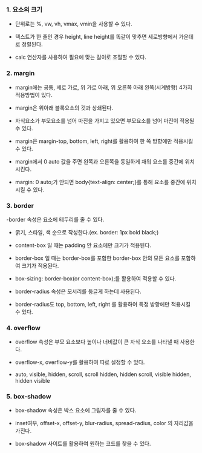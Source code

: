 ### 1. 요소의 크기

- 단위로는 %, vw, vh, vmax, vmin을 사용할 수 있다.
 
- 텍스트가 한 줄인 경우 height, line height를 똑같이 맞추면 세로방향에서 가운데로 정렬된다.

- calc 연산자를 사용하여 필요에 맞는 길이로 조절할 수 있다.

### 2. margin

- margin에는 공통, 세로 가로, 위 가로 아래, 위 오른쪽 아래 왼쪽(시계방향) 4가지 적용방법이 있다.

- margin은 위아래 블록요소의 것과 상쇄된다.

- 자식요소가 부모요소를 넘어 마진을 가지고 있으면 부모요소를 넘어 마진이 적용될 수 있다.

- margin은 margin-top, bottom, left, right를 활용하여 한 쪽 방향에만 적용시킬 수 있다.

- margin에서 0 auto 값을 주면 왼쪽과 오른쪽을 동일하게 채워 요소를 중간에 위치시킨다.

- margin: 0 auto;가 안되면 body{text-align: center;}를 통해 요소를 중간에 위치시킬 수 있다.

### 3. border

-border 속성은 요소에 테두리를 줄 수 있다.

- 굵기, 스타일, 색 순으로 작성한다.(ex. border: 1px bold black;)

- content-box 일 때는 padding 안 요소에만 크기가 적용된다.

- border-box 일 때는 border-box를 포함한 border-box 안의 모든 요소를 포함하여 크기가 적용된다.

- box-sizing: border-box(or content-box);를 활용하여 적용할 수 있다.

- border-radius 속성은 모서리를 둥글게 하는데 사용된다.

- border-radius도 top, bottom, left, right 를 활용하여 특정 방향에만 적용시킬 수 있다.

### 4. overflow

- overflow 속성은 부모 요소보다 높이나 너비값이 큰 자식 요소를 나타낼 때 사용한다.

- overflow-x, overflow-y를 활용하여 따로 설정할 수 있다.

- auto, visible, hidden, scroll, scroll hidden, hidden scroll, visible hidden, hidden visible

### 5. box-shadow

- box-shadow 속성은 박스 요소에 그림자를 줄 수 있다.

- inset여부, offset-x, offset-y, blur-radius, spread-radius, color 의 자리값을 가진다.

- box-shadow 사이트를 활용하여 원하는 코드를 찾을 수 있다.
